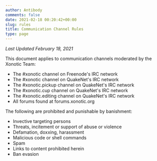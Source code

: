 ```yaml
---
author: Antibody
comments: false
date: 2021-02-18 00:20:42+00:00
slug: rules
title: Communication Channel Rules
type: page
---
```


*Last Updated February 18, 2021*

This document applies to communication channels moderated by the Xonotic Team:

- The #xonotic channel on Freenode's IRC network
- The #xonotic channel on QuakeNet's IRC network
- The #xonotic.pickup channel on QuakeNet's IRC network
- The #xonotic.cup channel on QuakeNet's IRC network
- The #xonotic.editing channel on QuakeNet's IRC network
- All forums found at forums.xonotic.org

The following are prohibited and punishable by banishment:

- Invective targeting persons
- Threats, incitement or support of abuse or violence
- Defamation, doxxing, harassment
- Malicious code or shell commands
- Spam
- Links to content prohibited herein
- Ban evasion
